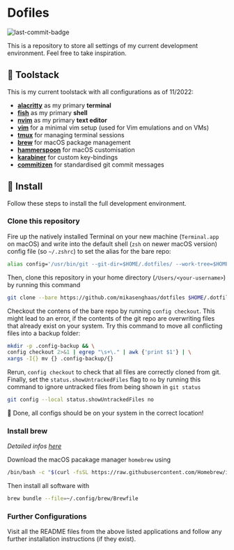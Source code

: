 # Dofiles

![last-commit-badge](https://img.shields.io/github/last-commit/mikasenghaas/dotfiles)

This is a repository to store all settings of my current development environment. 
Feel free to take inspiration.

## :hammer: Toolstack 

This is my current toolstack with all configurations as of 11/2022:

- [**alacritty**](https://github.com/mikasenghaas/dotfiles/tree/main/.config/alacritty) as my primary **terminal**
- [**fish**](https://github.com/mikasenghaas/dotfiles/tree/main/.config/fish) as my primary **shell**
- [**nvim**](https://github.com/mikasenghaas/dotfiles/tree/main/.config/nvim) as my primary **text editor**
- [**vim**](https://github.com/mikasenghaas/dotfiles/tree/main/.vim) for a minimal vim setup (used for Vim emulations and on VMs)
- [**tmux**](https://github.com/mikasenghaas/dotfiles/tree/main/.config/tmux) for managing terminal sessions
- [**brew**](https://github.com/mikasenghaas/dotfiles/tree/main/.config/brew) for macOS package management
- [**hammerspoon**](https://github.com/mikasenghaas/dotfiles/tree/main/.config/hammerspoon) for macOS customisation
- [**karabiner**](https://github.com/mikasenghaas/dotfiles/tree/main/.config/karabiner) for custom key-bindings
- [**commitizen**](https://github.com/mikasenghaas/dotfiles/tree/main/.config/commitizen) for standardised git commit messages

## :battery: Install

Follow these steps to install the full development environment.

### Clone this repository 

Fire up the natively installed Terminal on your new machine (`Terminal.app` on macOS) and write into the default shell (`zsh` on newer macOS version) config file (so `~/.zshrc`) to set the alias for the bare repo:

```bash
alias config='/usr/bin/git --git-dir=$HOME/.dotfiles/ --work-tree=$HOME'
```

Then, clone this repository in your home directory (`/Users/<your-username>`) by running this command

```bash
git clone --bare https://github.com/mikasenghaas/dotfiles $HOME/.dotfiles
```

Checkout the contens of the bare repo by running `config checkout`. This might lead to an error, if the contents of the git repo are overwriting files that already exist on your system. 
Try this command to move all conflicting files into a backup folder:

```bash
mkdir -p .config-backup && \
config checkout 2>&1 | egrep "\s+\." | awk {'print $1'} | \
xargs -I{} mv {} .config-backup/{}
```

Rerun, `config checkout` to check that all files are correctly cloned from git. 
Finally, set the `status.showUntrackedFiles` flag to `no` by running this command to ignore untracked files from being shown in `git status`

```bash
git config --local status.showUntrackedFiles no
```

:partying_face: Done, all configs should be on your system in the correct location!

### Install brew

*Detailed infos [here](https://github.com/mikasenghaas/dotfiles/tree/main/.config/brew)*

Download the macOS pacakage manager `homebrew` using

```bash
/bin/bash -c "$(curl -fsSL https://raw.githubusercontent.com/Homebrew/install/HEAD/install.sh)"
```

Then install all software with

```bash
brew bundle --file=~/.config/brew/Brewfile
```

### Further Configurations

Visit all the README files from the above listed applications and follow any further installation instructions (if they exist).
